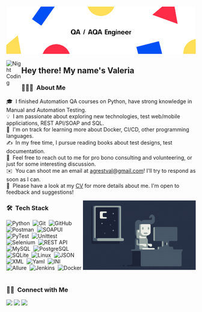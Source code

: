 ![My Intro](https://raw.githubusercontent.com/agrestvaleria/agrestvaleria/master/intro.png)

<img alt="Night Coding" src="./assets/Hand%20Wave.gif" width='40' align="left"/><h2>Hey there! My name's Valeria</h2>
<!-- ## 👋 &nbsp;Hey there! I'm Aditya -->


### 👨🏻‍💻 &nbsp;About Me

🎓 &nbsp;I finished Automation QA courses on Python, have strong knowledge in Manual and Automation Testing.\
💡 &nbsp;I am passionate about exploring new technologies, test web/mobile appliciations, REST API/SOAP and SQL.\
🌱 &nbsp;I'm on track for learning more about Docker, CI/CD, other programming languages.\
✍️ &nbsp;In my free time, I pursue reading books about test designs, test documentation.\
💬 &nbsp;Feel free to reach out to me for pro bono consulting and volunteering, or just for some interesting discussion.\
✉️ &nbsp;You can shoot me an email at agrestval@gmail.com! I'll try to respond as soon as I can.\
📄 &nbsp;Please have a look at my [CV](https://drive.google.com/file/d/1j1loVsj2nWd02NMtusAqFzQUGxKehNhZ/view?usp=sharing) for more details about me. I'm open to feedback and suggestions!

<img alt="Night Coding" src="https://raw.githubusercontent.com/AVS1508/AVS1508/master/assets/Night-Coding.gif" align="right"/>

### 🛠 &nbsp;Tech Stack

![Python](https://img.shields.io/badge/-Python-05122A?style=for-the-badge&logo=python)&nbsp;
![Git](https://img.shields.io/badge/-Git-05122A?style=for-the-badge&logo=git)&nbsp;
![GitHub](https://img.shields.io/badge/-GitHub-05122A?style=for-the-badge&logo=github)&nbsp;
![Postman](https://img.shields.io/badge/-Postman-05122A?style=for-the-badge&logo=postman)&nbsp;
![SOAPUI](https://img.shields.io/badge/-SOAPUI-05122A?style=for-the-badge)&nbsp;
![PyTest](https://img.shields.io/badge/-PyTest-05122A?style=for-the-badge&logo=pytest)&nbsp;
![Unittest](https://img.shields.io/badge/-Unittest-05122A?style=for-the-badge)&nbsp;
![Selenium](https://img.shields.io/badge/-Selenium-05122A?style=for-the-badge&logo=selenium)&nbsp;
![REST API](https://img.shields.io/badge/-REST_API-05122A?style=for-the-badge)&nbsp;
![MySQL](https://img.shields.io/badge/-MySQL-05122A?style=for-the-badge&logo=mysql)&nbsp;
![PostgreSQL](https://img.shields.io/badge/-PostgreSQL-05122A?style=for-the-badge&logo=postgresql)&nbsp;
![SQLite](https://img.shields.io/badge/-SQLite-05122A?style=for-the-badge&logo=sqlite)&nbsp;
![Linux](https://img.shields.io/badge/-Linux-05122A?style=for-the-badge&logo=linux)&nbsp;
![JSON](https://img.shields.io/badge/-JSON-05122A?style=for-the-badge&logo=json)&nbsp;
![XML](https://img.shields.io/badge/-XML-05122A?style=for-the-badge)&nbsp;
![Yaml](https://img.shields.io/badge/-Yaml-05122A?style=for-the-badge)&nbsp;
![INI](https://img.shields.io/badge/-INI-05122A?style=for-the-badge)&nbsp;
![Allure](https://img.shields.io/badge/-Allure-05122A?style=for-the-badge)&nbsp;
![Jenkins](https://img.shields.io/badge/-Jenkins-05122A?style=for-the-badge&logo=jenkins)&nbsp;
![Docker](https://img.shields.io/badge/-Docker-05122A?style=for-the-badge&logo=docker)&nbsp;

### 🤝🏻 &nbsp;Connect with Me

<a href="https://linkedin.com/in/valeria-agrest"><img src="https://img.shields.io/badge/-Valeria_Agrest-0077B5?style=flat&logo=Linkedin&logoColor=white"/></a>
<a href="mailto:agrestval@gmail.com"><img src="https://img.shields.io/badge/-agrestval@gmail.com-D14836?style=flat&logo=Gmail&logoColor=white"/></a>
<a href="https://instagram.com/lera.vallery"><img src="https://img.shields.io/badge/-@lera.vallery-E4405F?style=flat&logo=Instagram&logoColor=white"/></a>
</p>
